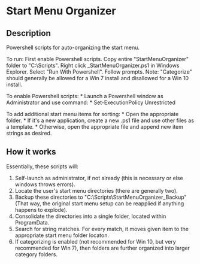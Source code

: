 
# Start Menu Organizer

## Description

Powershell scripts for auto-organizing the start menu.

To run:
    First enable Powershell scripts.
    Copy entire "StartMenuOrganizer" folder to "C:\Scripts".
    Right click _StartMenuOrganizer.ps1 in Windows Explorer.
    Select "Run With Powershell".
    Follow prompts.
    Note: "Categorize" should generally be allowed for a Win 7 install and disallowed for a Win 10 install.

To enable Powershell scripts:
    * Launch a Powershell window as Administrator and use command:
    * Set-ExecutionPolicy Unrestricted

To add additional start menu items for sorting:
    * Open the appropriate folder.
    * If it's a new application, create a new .ps1 file and use other files as a template.
    * Otherwise, open the appropriate file and append new item strings as desired.

## How it works

Essentially, these scripts will:
1. Self-launch as administrator, if not already (this is necessary or else windows throws errors).
2. Locate the user's start menu directories (there are generally two).
3. Backup these directories to "C:\Scripts\StartMenuOrganizer_Backup" (That way, the original start menu setup can be reapplied if anything happens to explode).
4. Consolidate the directories into a single folder, located within ProgramData.
5. Search for string matches. For every match, it moves given item to the appropriate start menu folder locaton.
6. If categorizing is enabled (not recommended for Win 10, but very recommended for Win 7), then folders are further organized into larger category folders.
